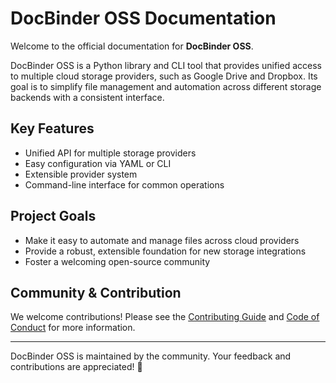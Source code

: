 # DocBinder OSS Documentation

Welcome to the official documentation for **DocBinder OSS**.

DocBinder OSS is a Python library and CLI tool that provides unified access to multiple cloud storage providers, such as Google Drive and Dropbox. Its goal is to simplify file management and automation across different storage backends with a consistent interface.

## Key Features
- Unified API for multiple storage providers
- Easy configuration via YAML or CLI
- Extensible provider system
- Command-line interface for common operations

## Project Goals
- Make it easy to automate and manage files across cloud providers
- Provide a robust, extensible foundation for new storage integrations
- Foster a welcoming open-source community

## Community & Contribution
We welcome contributions! Please see the [Contributing Guide](CONTRIBUTING.md) and [Code of Conduct](CODE_OF_CONDUCT.md) for more information.

---

DocBinder OSS is maintained by the community. Your feedback and contributions are appreciated! 🚀
